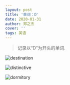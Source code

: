 ```yaml
---
layout: post
title: '单词：D'
date: 2020-01-31
author: 郑之杰
cover: ''
tags: 英语
---
```


> 记录以“D”为开头的单词.

![destination](https://img.imgdb.cn/item/604c2cf55aedab222c20c0df.jpg)

![distinctive](https://img.imgdb.cn/item/604c2b345aedab222c1fee91.jpg)

![dormitory](https://img.imgdb.cn/item/604c2a605aedab222c1fa290.jpg)


